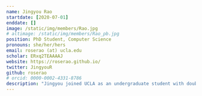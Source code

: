 ```yaml
---
name: Jingyou Rao
startdate: [2020-07-01]
enddate: []
image: /static/img/members/Rao.jpg
# altimage: /static/img/members/Rao_pb.jpg
position: PhD Student, Computer Science
pronouns: she/her/hers
email: roserao (at) ucla.edu
scholar: ERxq2TEAAAAJ
website: https://roserao.github.io/
twitter: JingyouR
github: roserao
# orcid: 0000-0002-4331-8786
description: "Jingyou joined UCLA as an undergraduate student with double majors in Computer Science and Computational Biology. In her sophomore year, she attended the [Bruins-In-Genomics Summer Program](https://qcb.ucla.edu/big-summer/) mentored by Dr. Pimentel and was invited to stay at Pimentel Lab for her graduate degree. Jingyou is currently working on statistical analysis of deep mutational scanning screens collaborated with [Coyote-Maestas Lab](https://www.wcoyotelab.com/members/) at UCSF. Outside of lab, she enjoys scuba diving, thru-hiking and backpacking, surfing, and dancing."
---
```

